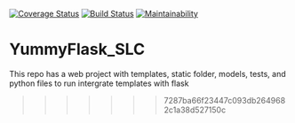 [![Coverage Status](https://coveralls.io/repos/github/hadijahkyampeire/YummyFlask_SLC/badge.svg?branch=develop)](https://coveralls.io/github/hadijahkyampeire/YummyFlask_SLC?branch=develop)
[![Build Status](https://travis-ci.org/hadijahkyampeire/YummyFlask_SLC.svg?branch=master)](https://travis-ci.org/hadijahkyampeire/YummyFlask_SLC)
[![Maintainability](https://api.codeclimate.com/v1/badges/dc55a726af80d38855a7/maintainability)](https://codeclimate.com/github/hadijahkyampeire/YummyFlask_SLC/maintainability)
# YummyFlask_SLC
This repo has a web project with templates, static folder, models, tests, and python files to run intergrate templates with flask
>>>>>>> 7287ba66f23447c093db2649682c1a38d527150c
